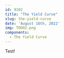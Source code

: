 ```yaml
---
id: 9102
title: "The Yield Curve"
slug: the-yield-curve
date: 'August 16th, 2022'
img: TODO2.png
components:
  - The Yield Curve
---
```


Test! 